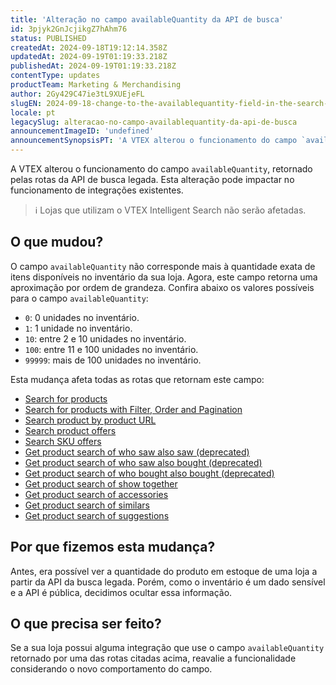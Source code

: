 ```yaml
---
title: 'Alteração no campo availableQuantity da API de busca'
id: 3pjyk2GnJcjikgZ7hAhm76
status: PUBLISHED
createdAt: 2024-09-18T19:12:14.358Z
updatedAt: 2024-09-19T01:19:33.218Z
publishedAt: 2024-09-19T01:19:33.218Z
contentType: updates
productTeam: Marketing & Merchandising
author: 2Gy429C47ie3tL9XUEjeFL
slugEN: 2024-09-18-change-to-the-availablequantity-field-in-the-search-api
locale: pt
legacySlug: alteracao-no-campo-availablequantity-da-api-de-busca
announcementImageID: 'undefined'
announcementSynopsisPT: 'A VTEX alterou o funcionamento do campo `availableQuantity`, retornado pelas rotas da API de busca legada.'
---
```


A VTEX alterou o funcionamento do campo `availableQuantity`, retornado pelas rotas da API de busca legada. Esta alteração pode impactar no funcionamento de integrações existentes.

> ℹ️ Lojas que utilizam o VTEX Intelligent Search não serão afetadas.

## O que mudou?

O campo `availableQuantity` não corresponde mais à quantidade exata de itens disponíveis no inventário da sua loja. Agora, este campo retorna uma aproximação por ordem de grandeza. Confira abaixo os valores possíveis para o campo `availableQuantity`:

- `0`: 0 unidades no inventário.
- `1`: 1 unidade no inventário.
- `10`: entre 2 e 10 unidades no inventário.
- `100`: entre 11 e 100 unidades no inventário.
- `99999`: mais de 100 unidades no inventário.

Esta mudança afeta todas as rotas que retornam este campo:

- [Search for products](https://developers.vtex.com/docs/api-reference/search-api#get-/api/catalog_system/pub/products/search/-search-?endpoint=get-/api/catalog_system/pub/products/search/-search-) 
- [Search for products with Filter, Order and Pagination](https://developers.vtex.com/docs/api-reference/search-api#get-/api/catalog_system/pub/products/search?endpoint=get-/api/catalog_system/pub/products/search) 
- [Search product by product URL](https://developers.vtex.com/docs/api-reference/search-api#get-/api/catalog_system/pub/products/search/-product-text-link-/p?endpoint=get-/api/catalog_system/pub/products/search/-product-text-link-/p) 
- [Search product offers](https://developers.vtex.com/docs/api-reference/search-api#get-/api/catalog_system/pub/products/offers/-productId-?endpoint=get-/api/catalog_system/pub/products/offers/-productId-) 
- [Search SKU offers](https://developers.vtex.com/docs/api-reference/search-api#get-/api/catalog_system/pub/products/offers/-productId-/sku/-skuId-?endpoint=get-/api/catalog_system/pub/products/offers/-productId-/sku/-skuId-) 
- [Get product search of who saw also saw (deprecated)](https://developers.vtex.com/docs/api-reference/search-api#get-/api/catalog_system/pub/products/crossselling/whosawalsosaw/-productId-?endpoint=get-/api/catalog_system/pub/products/crossselling/whosawalsosaw/-productId-) 
- [Get product search of who saw also bought (deprecated)](https://developers.vtex.com/docs/api-reference/search-api#get-/api/catalog_system/pub/products/crossselling/whosawalsobought/-productId-?endpoint=get-/api/catalog_system/pub/products/crossselling/whosawalsobought/-productId-) 
- [Get product search of who bought also bought (deprecated)](https://developers.vtex.com/docs/api-reference/search-api#get-/api/catalog_system/pub/products/crossselling/whoboughtalsobought/-productId-?endpoint=get-/api/catalog_system/pub/products/crossselling/whoboughtalsobought/-productId-) 
- [Get product search of show together](https://developers.vtex.com/docs/api-reference/search-api#get-/api/catalog_system/pub/products/crossselling/showtogether/-productId-?endpoint=get-/api/catalog_system/pub/products/crossselling/showtogether/-productId-) 
- [Get product search of accessories](https://developers.vtex.com/docs/api-reference/search-api#get-/api/catalog_system/pub/products/crossselling/accessories/-productId-?endpoint=get-/api/catalog_system/pub/products/crossselling/accessories/-productId-) 
- [Get product search of similars](https://developers.vtex.com/docs/api-reference/search-api#get-/api/catalog_system/pub/products/crossselling/similars/-productId-?endpoint=get-/api/catalog_system/pub/products/crossselling/similars/-productId-) 
- [Get product search of suggestions](https://developers.vtex.com/docs/api-reference/search-api#get-/api/catalog_system/pub/products/crossselling/suggestions/-productId-?endpoint=get-/api/catalog_system/pub/products/crossselling/suggestions/-productId-) 

## Por que fizemos esta mudança?

Antes, era possível ver a quantidade do produto em estoque de uma loja a partir da API da busca legada. Porém, como o inventário é um dado sensível e a API é pública, decidimos ocultar essa informação.

## O que precisa ser feito?

Se a sua loja possui alguma integração que use o campo `availableQuantity` retornado por uma das rotas citadas acima, reavalie a funcionalidade considerando o novo comportamento do campo.

